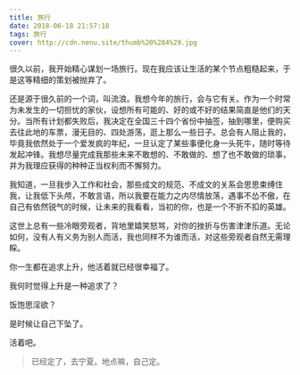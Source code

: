 ```yaml
---
title: 旅行
date: 2018-06-18 21:57:18
tags: 旅行
cover: http://cdn.nenu.site/thumb%20%284%29.jpg
---
```


很久以前，我开始精心谋划一场旅行。现在我应该让生活的某个节点粗糙起来，于是这等精细的策划被抛弃了。

还是源于很久前的一个词，叫流浪。我想今年的旅行，会与它有关。作为一个时常为未发生的一切担忧的家伙，设想所有可能的、好的或不好的结果简直是他们的天分。当所有计划都失败后，我决定在全国三十四个省份中抽签，抽到哪里，便购买去往此地的车票，漫无目的、四处游荡，逛上那么一些日子。总会有人阻止我的，毕竟我依然处于一个爱发疯的年纪，一旦认定了某些事便化身一头死牛，随时等待发起冲锋。我想尽量完成我那些未来不敢想的、不敢做的、想了也不敢做的琐事，并为我理应获得的种种正当权利而不懈努力。

我知道，一旦我步入工作和社会，那些成文的规范、不成文的关系会思思束缚住我，让我低下头颅，不敢言语，所以我要在能力之内尽情放荡，遇事不怂不傲，在自己有依然锐气的时候，让未来的我看看，当初的你，也是一个不折不扣的英雄。

这世上总有一些冷眼旁观者，背地里嬉笑怒骂，对你的挫折与伤害津津乐道。无论如何，没有人有义务为别人而活，我也同样不为谁而活，对这些旁观者自然无需理睬。

你一生都在追求上升，他活着就已经很幸福了。

我何时觉得上升是一种追求了？

饭饱思淫欲？

是时候让自己下坠了。

活着吧。

> 已经定了，去宁夏。地点嘛，自己定。

